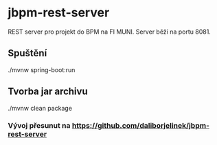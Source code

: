 # jbpm-rest-server
REST server pro projekt do BPM na FI MUNI.
Server běží na portu 8081.

## Spuštění
./mvnw spring-boot:run

## Tvorba jar archivu
./mvnw clean package

### Vývoj přesunut na https://github.com/daliborjelinek/jbpm-rest-server
